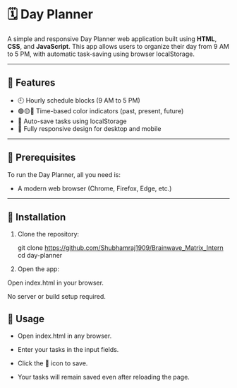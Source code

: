 # 🗓️ Day Planner

A simple and responsive Day Planner web application built using **HTML**, **CSS**, and **JavaScript**. This app allows users to organize their day from 9 AM to 5 PM, with automatic task-saving using browser localStorage.

---

## 📌 Features

- 🕘 Hourly schedule blocks (9 AM to 5 PM)  
- 🟢🟡🔴 Time-based color indicators (past, present, future)  
- 💾 Auto-save tasks using localStorage  
- 📱 Fully responsive design for desktop and mobile  

---

## 🧰 Prerequisites

To run the Day Planner, all you need is:

- A modern web browser (Chrome, Firefox, Edge, etc.)

---

## 🔧 Installation

1. Clone the repository:
   
   git clone https://github.com/Shubhamraj1909/Brainwave_Matrix_Intern
   cd day-planner

2. Open the app:

  Open index.html in your browser.

  No server or build setup required.

 ## 🚀 Usage
  - Open index.html in any browser.

  - Enter your tasks in the input fields.

  - Click the 💾 icon to save.

  - Your tasks will remain saved even after reloading the page.





